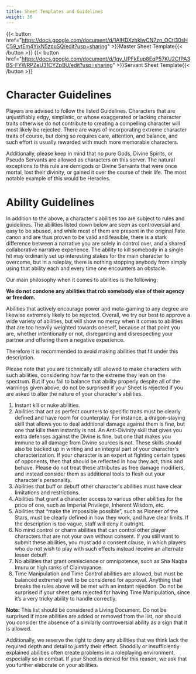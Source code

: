 ```yaml
---
title: Sheet Templates and Guidelines
weight: 30
---
```

{{< button href="https://docs.google.com/document/d/1AlHDXzhkIwCN7zn_OCtl30sHC59_vtEm4YjxN5zpuSQ/edit?usp=sharing" >}}Master Sheet Template{{< /button >}}
{{< button href="https://docs.google.com/document/d/1gy_UPFkEup8EqP57KU2CfPA3BS-FYWRPZeU31CYZpBU/edit?usp=sharing" >}}Servant Sheet Template{{< /button >}}

# Character Guidelines

Players are advised to follow the listed Guidelines. Characters that are unjustifiably edgy, simplistic, or whose exaggerated or lacking character traits otherwise do not contribute to creating a compelling character will most likely be rejected. There are ways of incorporating extreme character traits of course, but doing so requires care, attention, and balance, and such effort is usually rewarded with much more memorable characters.

Additionally, please keep in mind that no pure Gods, Divine Spirits, or Pseudo Servants are allowed as characters on this server. The natural exceptions to this rule are demigods or Divine Servants that were once mortal, lost their divinity, or gained it over the course of their life. The most notable example of this would be Heracles.

# Ability Guidelines

In addition to the above, a character's abilities too are subject to rules and guidelines. The abilities listed down below are seen as controversial and easy to be abused, and while most of them are present in the original Fate canon and are thus proven to be valid and feasible, there is a stark difference between a narrative you are solely in control over, and a shared collaborative narrative experience. The ability to kill somebody in a single hit may ordinarily set up interesting stakes for the main character to overcome, but in a roleplay, there is nothing stopping anybody from simply using that ability each and every time one encounters an obstacle.

Our main philosophy when it comes to abilities is the following:

**We do not condone any abilities that rob somebody else of their agency or freedom.**

Abilities that actively encourage power and meta-gaming to any degree are likewise extremely likely to be rejected. Overall, we try our best to approve a wide variety of abilities, but will show no mercy when it comes to abilities that are too heavily weighted towards oneself, because at that point you are, whether intentionally or not, disregarding and disrespecting your partner and offering them a negative experience.

Therefore it is recommended to avoid making abilities that fit under this description. 

Please note that you are technically still allowed to make characters with such abilities, considering how far to the extreme they lean on the spectrum. But if you fail to balance that ability properly despite all of the warnings given above, do not be surprised if your Sheet is rejected if you are asked to alter the nature of your character's abilities.

1. Instant kill or nuke abilities.
2. Abilities that act as perfect counters to specific traits must be clearly defined and have room for counterplay. For instance, a dragon-slaying skill that allows you to deal additional damage against them is fine, but one that kills them instantly is not. An Anti-Divinity skill that gives you extra defenses against the Divine is fine, but one that makes you immune to all damage from Divine sources is not. These skills should also be backed up in writing and an integral part of your character's characterization. If your character is an expert at fighting certain types of opponents, then that should be reflected in how they act, think and behave. Please do not treat these attributes as free damage modifiers, and instead consider them as additional tools to flesh out your character's personality.
3. Abilities that buff or debuff other character's abilities must have clear limitations and restrictions.
4. Abilities that grant a character access to various other abilities for the price of one, such as Imperial Privilege, Inherent Wisdom, etc.
5. Abilities that “make the impossible possible”, such as Pioneer of the Stars, must be clearly defined in how they work, and have clear limits. If the description is too vague, staff will deny it outright.
6. No mind control or charm abilities that can control other player characters that are not your own without consent. If you still want to submit these abilities, you must add a consent clause, in which players who do not wish to play with such effects instead receive an alternate lesser debuff.
7. No abilities that grant omniscience or omnipotence, such as Sha Naqba Imuru or high ranks of Clairvoyance.
8. Time Manipulation and Time Control abilities are allowed, but must be balanced extremely well to be considered for approval. Anything that breaks the rules above will be met with an instant rejection. Do not be surprised if your sheet gets rejected for having Time Manipulation, since it’s a very tricky ability to handle correctly.

**Note:** This list should be considered a Living Document. Do not be surprised if more abilities are added or removed from the list, nor should you consider the absence of a similarly controversial ability as a sign that it is allowed.

Additionally, we reserve the right to deny any abilities that we think lack the required depth and detail to justify their effect. Shoddily or insufficiently explained abilities often create problems in a roleplaying environment, especially so in combat. If your Sheet is denied for this reason, we ask that you further elaborate on your abilities.
